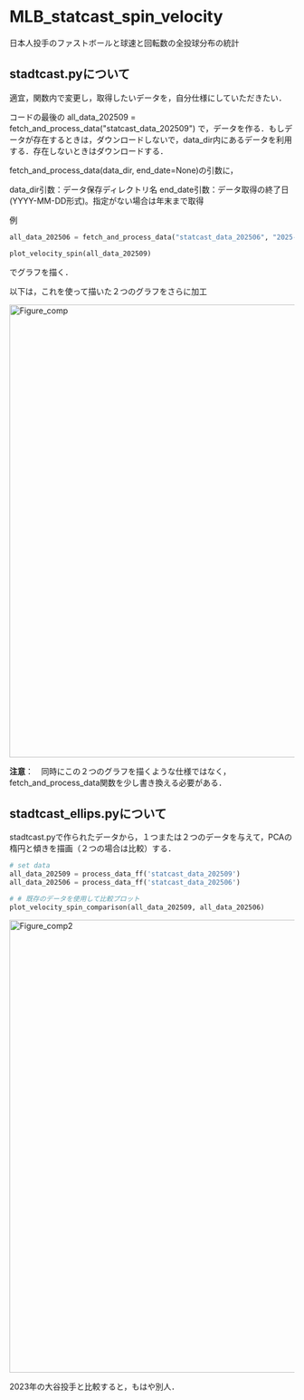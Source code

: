 # MLB_statcast_spin_velocity
日本人投手のファストボールと球速と回転数の全投球分布の統計

## stadtcast.pyについて
適宜，関数内で変更し，取得したいデータを，自分仕様にしていただきたい．

コードの最後の
all_data_202509 = fetch_and_process_data("statcast_data_202509")
で，データを作る．もしデータが存在するときは，ダウンロードしないで，data_dir内にあるデータを利用する．存在しないときはダウンロードする．

fetch_and_process_data(data_dir, end_date=None)の引数に，

data_dir引数：データ保存ディレクトリ名
end_date引数：データ取得の終了日 (YYYY-MM-DD形式)。指定がない場合は年末まで取得

例
```Python
all_data_202506 = fetch_and_process_data("statcast_data_202506", "2025-06-31")

plot_velocity_spin(all_data_202509)
```

でグラフを描く．

以下は，これを使って描いた２つのグラフをさらに加工

<img width="2211" height="800" alt="Figure_comp" src="https://github.com/user-attachments/assets/6501be7c-4b4e-4ee6-8f36-ca8b8ca6a304" />

**注意**：　同時にこの２つのグラフを描くような仕様ではなく，fetch_and_process_data関数を少し書き換える必要がある．

## stadtcast_ellips.pyについて
stadtcast.pyで作られたデータから，１つまたは２つのデータを与えて，PCAの楕円と傾きを描画（２つの場合は比較）する．

```Python
# set data
all_data_202509 = process_data_ff('statcast_data_202509')
all_data_202506 = process_data_ff('statcast_data_202506')

# # 既存のデータを使用して比較プロット
plot_velocity_spin_comparison(all_data_202509, all_data_202506)
```

<img width="1200" height="800" alt="Figure_comp2" src="https://github.com/user-attachments/assets/d1137e85-218f-4dcb-943d-650983427132" />

2023年の大谷投手と比較すると，もはや別人．
